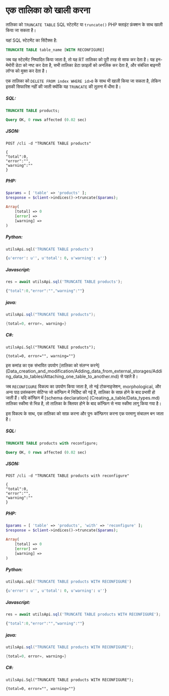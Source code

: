 # एक तालिका को खाली करना

तालिका को `TRUNCATE TABLE` SQL स्टेटमेंट या `truncate()` PHP क्लाइंट फ़ंक्शन के साथ खाली किया जा सकता है।

यहां SQL स्टेटमेंट का सिंटैक्स है:

```sql
TRUNCATE TABLE table_name [WITH RECONFIGURE]
```

<!-- example truncate -->

जब यह स्टेटमेंट निष्पादित किया जाता है, तो यह RT तालिका को पूरी तरह से साफ कर देता है। यह इन-मेमोरी डेटा को नष्ट कर देता है, सभी तालिका डेटा फ़ाइलों को अनलिंक कर देता है, और संबंधित बाइनरी लॉग्स को मुक्त कर देता है।

एक तालिका को `DELETE FROM index WHERE id>0` के साथ भी खाली किया जा सकता है, लेकिन इसकी सिफारिश नहीं की जाती क्योंकि यह `TRUNCATE` की तुलना में धीमा है।

<!-- intro -->
##### SQL:
<!-- request SQL -->

```sql
TRUNCATE TABLE products;
```
<!-- response SQL -->

```sql
Query OK, 0 rows affected (0.02 sec)
```

<!-- intro -->
##### JSON:

<!-- request JSON -->

```http
POST /cli -d "TRUNCATE TABLE products"
```

<!-- response JSON -->
```http
{
"total":0,
"error":"",
"warning":""
}
```

<!-- intro -->
##### PHP:

<!-- request PHP -->

```php
$params = [ 'table' => 'products' ];
$response = $client->indices()->truncate($params);
```

<!-- response PHP -->
```php
Array(
    [total] => 0
    [error] => 
    [warning] => 
)
```
<!-- intro -->
##### Python:

<!-- request Python -->

```python
utilsApi.sql('TRUNCATE TABLE products')
```

<!-- response Python -->
```python
{u'error': u'', u'total': 0, u'warning': u''}
```
<!-- intro -->
##### Javascript:

<!-- request javascript -->

```javascript
res = await utilsApi.sql('TRUNCATE TABLE products');
```

<!-- response javascript -->
```javascript
{"total":0,"error":"","warning":""}
```

<!-- intro -->
##### java:

<!-- request Java -->

```java
utilsApi.sql("TRUNCATE TABLE products");
```

<!-- response Java -->
```java
{total=0, error=, warning=}
```

<!-- intro -->
##### C#:

<!-- request C# -->

```clike
utilsApi.Sql("TRUNCATE TABLE products");
```

<!-- response C# -->
```clike
{total=0, error="", warning=""}
```

<!-- end -->

इस कमांड का एक संभावित उपयोग [तालिका को संलग्न करने] (Data_creation_and_modification/Adding_data_from_external_storages/Adding_data_to_tables/Attaching_one_table_to_another.md) से पहले है।

<!-- example truncate with RECONFIGURE -->

जब `RECONFIGURE` विकल्प का उपयोग किया जाता है, तो नई टोकनाइजेशन, morphological, और अन्य पाठ प्रसंस्करण सेटिंग्स जो कॉन्फ़िग में निर्दिष्ट की गई हैं, तालिका के साफ़ होने के बाद प्रभावी हो जाती हैं। यदि कॉन्फ़िग में [schema declaration] (Creating_a_table/Data_types.md) तालिका स्कीमा से भिन्न है, तो तालिका के क्लियर होने के बाद कॉन्फ़िग से नया स्कीमा लागू किया गया है।

इस विकल्प के साथ, एक तालिका को साफ़ करना और पुनः कॉन्फ़िगर करना एक परमाणु संचालन बन जाता है।

<!-- intro -->
##### SQL:
<!-- request SQL -->

```sql
TRUNCATE TABLE products with reconfigure;
```
<!-- response SQL -->

```sql
Query OK, 0 rows affected (0.02 sec)
```

<!-- intro -->
##### JSON:

<!-- request HTTP -->

```http
POST /cli -d "TRUNCATE TABLE products with reconfigure"
```

<!-- response HTTP -->
```http
{
"total":0,
"error":"",
"warning":""
}
```

<!-- intro -->
##### PHP:

<!-- request PHP -->

```php
$params = [ 'table' => 'products', 'with' => 'reconfigure' ];
$response = $client->indices()->truncate($params);
```

<!-- response PHP -->
```php
Array(
    [total] => 0
    [error] => 
    [warning] => 
)
```
<!-- intro -->
##### Python:

<!-- request Python -->

```python
utilsApi.sql('TRUNCATE TABLE products WITH RECONFIGURE')
```

<!-- response Python -->
```python
{u'error': u'', u'total': 0, u'warning': u''}
```
<!-- intro -->
##### Javascript:

<!-- request javascript -->

```javascript
res = await utilsApi.sql('TRUNCATE TABLE products WITH RECONFIGURE');
```

<!-- response javascript -->
```javascript
{"total":0,"error":"","warning":""}
```

<!-- intro -->
##### java:

<!-- request Java -->

```java
utilsApi.sql("TRUNCATE TABLE products WITH RECONFIGURE");
```

<!-- response Java -->
```java
{total=0, error=, warning=}
```

<!-- intro -->
##### C#:

<!-- request C# -->

```clike
utilsApi.Sql("TRUNCATE TABLE products WITH RECONFIGURE");
```

<!-- response C# -->
```clike
{total=0, error="", warning=""}
```
<!-- end -->
<!-- proofread -->
